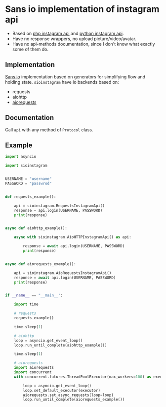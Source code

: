 # Sans io implementation of instagram api
* Based on [php instagram api](https://github.com/mgp25/Instagram-API) and [python instagram api](https://github.com/LevPasha/Instagram-API-python).
* Have no
response wrappers, no upload picture/video/avatar.
* Have no api-methods documentation,
since I don't know what exactly some of them do.

## Implementation
[Sans io](http://sans-io.readthedocs.io/) implementation based on generators
for simplifying flow and holding state. `sioinstagram` have io backends based on:
* requests
* aiohttp
* [aiorequests](https://github.com/pohmelie/aiorequests)

## Documentation
Call `api` with any method of `Protocol` class.

## Example
``` python
import asyncio

import sioinstagram


USERNAME = "username"
PASSWORD = "passwrod"


def requests_example():

    api = sioinstagram.RequestsInstagramApi()
    response = api.login(USERNAME, PASSWORD)
    print(response)


async def aiohttp_example():

    async with sioinstagram.AioHTTPInstagramApi() as api:

        response = await api.login(USERNAME, PASSWORD)
        print(response)


async def aiorequests_example():

    api = sioinstagram.AioRequestsInstagramApi()
    response = await api.login(USERNAME, PASSWORD)
    print(response)


if __name__ == "__main__":

    import time

    # requests
    requests_example()

    time.sleep(1)

    # aiohttp
    loop = asyncio.get_event_loop()
    loop.run_until_complete(aiohttp_example())

    time.sleep(1)

    # aiorequests
    import aiorequests
    import concurrent
    with concurrent.futures.ThreadPoolExecutor(max_workers=100) as executor:

        loop = asyncio.get_event_loop()
        loop.set_default_executor(executor)
        aiorequests.set_async_requests(loop=loop)
        loop.run_until_complete(aiorequests_example())

```

